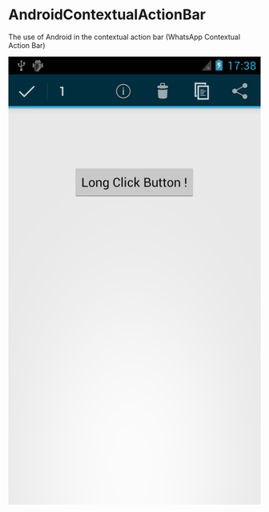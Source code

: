 AndroidContextualActionBar
==========================

The use of Android in the contextual action bar  (WhatsApp Contextual Action Bar)

![Alt text](https://raw.githubusercontent.com/harunkor/AndroidContextualActionBar/master/AndroidContextualActionBar/device-2014-11-10-193822.png "Optional title")
